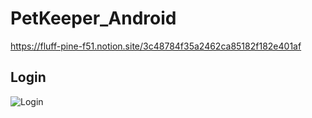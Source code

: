 # PetKeeper_Android

https://fluff-pine-f51.notion.site/3c48784f35a2462ca85182f182e401af

## Login
![Login](https://github.com/kang9366/PetKeeper_Android/assets/63611804/cde4c0c3-752e-426c-a37a-e0737111e3be)

